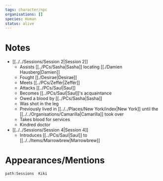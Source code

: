```yaml
---
tags: character/npc
organisations: []
species: Human
status: alive
---
```


# Notes
- [[../../Sessions/Session 2|Session 2]]
	- Assists [[../PCs/Sasha|Sasha]] locating [[./Damien Hausberg|Damien]]
	- Fought [[./Desirae|Desirae]]
	- Meets [[../PCs/Zeffér|Zeffér]]
	- Attacks [[../PCs/Saul|Saul]]
	- Becomes [[../PCs/Saul|Saul]]'s acquaintance
	- Owed a blood by [[../PCs/Sasha|Sasha]]
	- Was shot in the leg
	- Previously lived in [[../../Places/New York/index|New York]] until the [[../../Organisations/Camarilla|Camarilla]] took over
	- Takes blood for services
	- Kindred doctor
- [[../../Sessions/Session 4|Session 4]]
	- Introduces [[../PCs/Saul|Saul]] to [[../../Items/Marrowbrew|Marrowbrew]]
# Appearances/Mentions


```query
path:Sessions  Kiki
```
